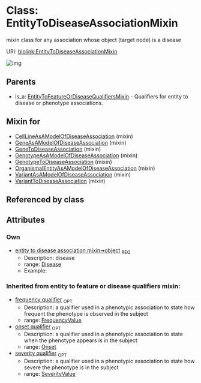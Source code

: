 
# Class: EntityToDiseaseAssociationMixin


mixin class for any association whose object (target node) is a disease

URI: [biolink:EntityToDiseaseAssociationMixin](https://w3id.org/biolink/vocab/EntityToDiseaseAssociationMixin)


![img](http://yuml.me/diagram/nofunky;dir:TB/class/[SeverityValue],[Onset],[EntityToFeatureOrDiseaseQualifiersMixin],[Disease]<object%201..1-%20[EntityToDiseaseAssociationMixin&#124;frequency_qualifier(i):frequency_value%20%3F],[VariantToDiseaseAssociation]uses%20-.->[EntityToDiseaseAssociationMixin],[VariantAsAModelOfDiseaseAssociation]uses%20-.->[EntityToDiseaseAssociationMixin],[OrganismalEntityAsAModelOfDiseaseAssociation]uses%20-.->[EntityToDiseaseAssociationMixin],[GenotypeToDiseaseAssociation]uses%20-.->[EntityToDiseaseAssociationMixin],[GenotypeAsAModelOfDiseaseAssociation]uses%20-.->[EntityToDiseaseAssociationMixin],[GeneToDiseaseAssociation]uses%20-.->[EntityToDiseaseAssociationMixin],[GeneAsAModelOfDiseaseAssociation]uses%20-.->[EntityToDiseaseAssociationMixin],[CellLineAsAModelOfDiseaseAssociation]uses%20-.->[EntityToDiseaseAssociationMixin],[EntityToFeatureOrDiseaseQualifiersMixin]^-[EntityToDiseaseAssociationMixin],[VariantToDiseaseAssociation],[VariantAsAModelOfDiseaseAssociation],[OrganismalEntityAsAModelOfDiseaseAssociation],[GenotypeToDiseaseAssociation],[GenotypeAsAModelOfDiseaseAssociation],[GeneToDiseaseAssociation],[GeneAsAModelOfDiseaseAssociation],[Disease],[CellLineAsAModelOfDiseaseAssociation])

## Parents

 *  is_a: [EntityToFeatureOrDiseaseQualifiersMixin](EntityToFeatureOrDiseaseQualifiersMixin.md) - Qualifiers for entity to disease or phenotype associations.

## Mixin for

 * [CellLineAsAModelOfDiseaseAssociation](CellLineAsAModelOfDiseaseAssociation.md) (mixin) 
 * [GeneAsAModelOfDiseaseAssociation](GeneAsAModelOfDiseaseAssociation.md) (mixin) 
 * [GeneToDiseaseAssociation](GeneToDiseaseAssociation.md) (mixin) 
 * [GenotypeAsAModelOfDiseaseAssociation](GenotypeAsAModelOfDiseaseAssociation.md) (mixin) 
 * [GenotypeToDiseaseAssociation](GenotypeToDiseaseAssociation.md) (mixin) 
 * [OrganismalEntityAsAModelOfDiseaseAssociation](OrganismalEntityAsAModelOfDiseaseAssociation.md) (mixin) 
 * [VariantAsAModelOfDiseaseAssociation](VariantAsAModelOfDiseaseAssociation.md) (mixin) 
 * [VariantToDiseaseAssociation](VariantToDiseaseAssociation.md) (mixin) 

## Referenced by class


## Attributes


### Own

 * [entity to disease association mixin➞object](entity_to_disease_association_mixin_object.md)  <sub>REQ</sub>
     * Description: disease
     * range: [Disease](Disease.md)
     * Example:    

### Inherited from entity to feature or disease qualifiers mixin:

 * [frequency qualifier](frequency_qualifier.md)  <sub>OPT</sub>
     * Description: a qualifier used in a phenotypic association to state how frequent the phenotype is observed in the subject
     * range: [FrequencyValue](types/FrequencyValue.md)
 * [onset qualifier](onset_qualifier.md)  <sub>OPT</sub>
     * Description: a qualifier used in a phenotypic association to state when the phenotype appears is in the subject
     * range: [Onset](Onset.md)
 * [severity qualifier](severity_qualifier.md)  <sub>OPT</sub>
     * Description: a qualifier used in a phenotypic association to state how severe the phenotype is in the subject
     * range: [SeverityValue](SeverityValue.md)
